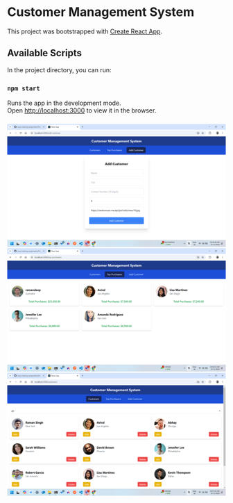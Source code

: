 # Customer Management System

This project was bootstrapped with [Create React App](https://github.com/facebook/create-react-app).

## Available Scripts

In the project directory, you can run:

### `npm start`

Runs the app in the development mode.\
Open [http://localhost:3000](http://localhost:3000) to view it in the browser.



###
![Ui](/Nov-21-2024-Task-Solutions/screenshots/Screenshot%20(290).png/)
![Ui](/Nov-21-2024-Task-Solutions/screenshots/Screenshot%20(291).png/)
![Ui](/Nov-21-2024-Task-Solutions/screenshots/Screenshot%20(292).png/)